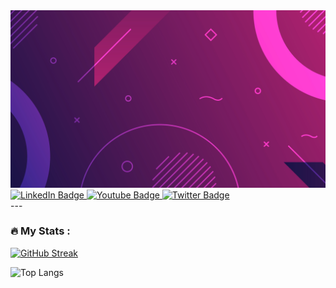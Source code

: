 <img src="Background_design_(25).jpg">

<div id="badges">
  <a href="your-linkedin-URL">
    <img src="https://img.shields.io/badge/LinkedIn-blue?style=for-the-badge&logo=linkedin&logoColor=white" alt="LinkedIn Badge"/>
  </a>
  <a href="your-youtube-URL">
    <img src="https://img.shields.io/badge/YouTube-red?style=for-the-badge&logo=youtube&logoColor=white" alt="Youtube Badge"/>
  </a>
  <a href="your-twitter-URL">
    <img src="https://img.shields.io/badge/Twitter-blue?style=for-the-badge&logo=twitter&logoColor=white" alt="Twitter Badge"/>
  </a>
</div>
---

### :fire: My Stats :
[![GitHub Streak](https://github-readme-streak-stats.herokuapp.com/?user=tanya-dim-yo)](https://git.io/streak-stats)

![Top Langs](https://github-readme-stats.vercel.app/api/top-langs/?username=tanya-dim-yo&layout=compact&theme=vision-friendly-dark)

